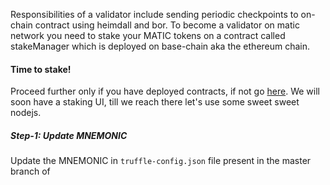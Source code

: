 Responsibilities of a validator include sending periodic checkpoints to on-chain contract using heimdall and bor. To become a validator on matic network you need to stake your MATIC tokens on a contract called stakeManager which is deployed on base-chain aka the ethereum chain.

#### Time to stake! 

Proceed further only if you have deployed contracts, if not go [here](https://docs.matic.network/staking/validator-contracts/deploying-contracts). We will soon have a staking  UI, till we reach there let's use some sweet sweet nodejs. 

##### Step-1: Update MNEMONIC 

Update the MNEMONIC in `truffle-config.json` file present in the master branch of 
